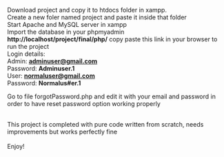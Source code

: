 Download project and copy it to htdocs folder in xampp. <br>
Create a new foler named project and paste it inside that folder <br>
Start Apache and MySQL server in xampp <br>
Import the database in your phpmyadmin <br>
<b>http://localhost/project/final/php/</b> copy paste this link in your browser to run the project <br>
Login details: <br>
Admin: <b>adminuser@gmail.com</b> <br>
Password: <b>Adminuser.1</b> <br>
User: <b>normaluser@gmail.com</b> <br>
Password: <b>Normalus#er.1</b> <br>

Go to file forgotPassword.php and edit it with your email and password in order to have reset password option working properly <br> <br>

This project is completed with pure code written from scratch, needs improvements but works perfectly fine <br><br>
Enjoy!
